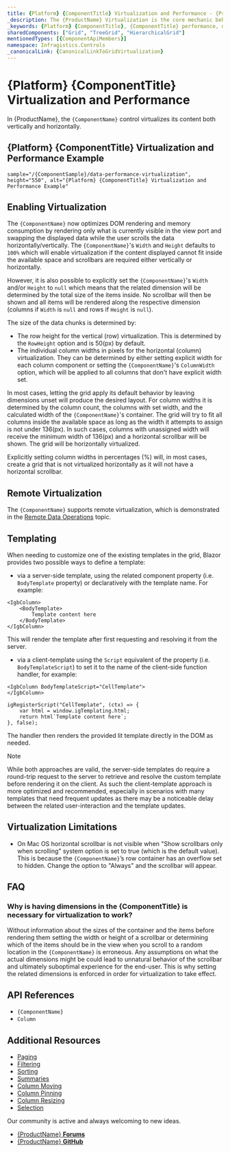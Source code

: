 ```yaml
---
title: {Platform} {ComponentTitle} Virtualization and Performance - {ProductName}
_description: The {ProductName} Virtualization is the core mechanic behind the speed & performance of the grid when handling large data sets. Try for free!
_keywords: {Platform} {ComponentTitle}, {ComponentTitle} performance, data table virtualization, {ProductName}
sharedComponents: ["Grid", "TreeGrid", "HierarchicalGrid"]
mentionedTypes: [{ComponentApiMembers}]
namespace: Infragistics.Controls
_canonicalLink: {CanonicalLinkToGridVirtualization}
---
```


# {Platform} {ComponentTitle} Virtualization and Performance

In {ProductName}, the `{ComponentName}` control virtualizes its content both vertically and horizontally.

<!-- ComponentStart: Grid, HierarchicalGrid -->

## {Platform} {ComponentTitle} Virtualization and Performance Example

`sample="/{ComponentSample}/data-performance-virtualization", height="550", alt="{Platform} {ComponentTitle} Virtualization and Performance Example"`

<!-- ComponentEnd: Grid, HierarchicalGrid -->

## Enabling Virtualization

The `{ComponentName}` now optimizes DOM rendering and memory consumption by rendering only what is currently visible in the view port and swapping the displayed data while the user scrolls the data horizontally/vertically. The `{ComponentName}`'s `Width` and `Height` defaults to `100%` which will enable virtualization if the content displayed cannot fit inside the available space and scrollbars are required either vertically or horizontally.

However, it is also possible to explicitly set the `{ComponentName}`'s `Width` and/or `Height` to `null` which means that the related dimension will be determined by the total size of the items inside. No scrollbar will then be shown and all items will be rendered along the respective dimension (columns if `Width` is `null` and rows if `Height` is `null`).

The size of the data chunks is determined by:

*   The row height for the vertical (row) virtualization. This is determined by the `RowHeight` option and is 50(px) by default.
*   The individual column widths in pixels for the horizontal (column) virtualization. They can be determined by either setting explicit width for each column component or setting the `{ComponentName}`'s `ColumnWidth` option, which will be applied to all columns that don't have explicit width set.

In most cases, letting the grid apply its default behavior by leaving dimensions unset will produce the desired layout. For column widths it is determined by the column count, the columns with set width, and the calculated width of the `{ComponentName}`'s container. The grid will try to fit all columns inside the available space as long as the width it attempts to assign is not under 136(px). In such cases, columns with unassigned width will receive the minimum width of 136(px) and a horizontal scrollbar will be shown. The grid will be horizontally virtualized.

Explicitly setting column widths in percentages (%) will, in most cases, create a grid that is not virtualized horizontally as it will not have a horizontal scrollbar.

<!-- Angular -->

## Remote Virtualization

The `{ComponentName}` supports remote virtualization, which is demonstrated in the [Remote Data Operations](remote-data-operations.md) topic.

<!-- end: Angular -->

<!-- Blazor -->

## Templating

When needing to customize one of the existing templates in the grid, Blazor provides two possible ways to define a template:

- via a server-side template, using the related component property (i.e. `BodyTemplate` property) or declaratively with the template name. For example:

```razor
<IgbColumn>
    <BodyTemplate>
        Template content here
    </BodyTemplate>
</IgbColumn>
```

This will render the template after first requesting and resolving it from the server.

- via a client-template using the `Script` equivalent of the property (i.e. `BodyTemplateScript`) to set it to the name of the client-side function handler, for example:

```razor
<IgbColumn BodyTemplateScript="CellTemplate">
</IgbColumn>
```

```
igRegisterScript("CellTemplate", (ctx) => {
    var html = window.igTemplating.html;
    return html`Template content here`;
}, false);

```

The handler then renders the provided lit template directly in the DOM as needed.

> [!Note]
> While both approaches are valid, the server-side templates do require a round-trip request to the server to retrieve and resolve the custom template before rendering it on the client. As such the client-template approach is more optimized and recommended, especially in scenarios with many templates that need frequent updates as there may be a noticeable delay between the related user-interaction and the template updates.

<!-- end: Blazor -->

## Virtualization Limitations

*   On Mac OS horizontal scrollbar is not visible when "Show scrollbars only when scrolling" system option is set to true (which is the default value). This is because the `{ComponentName}`’s row container has an overflow set to hidden. Change the option to "Always" and the scrollbar will appear.

## FAQ

### Why is having dimensions in the {ComponentTitle} is necessary for virtualization to work?

Without information about the sizes of the container and the items before rendering them setting the width or height of a scrollbar or determining which of the items should be in the view when you scroll to a random location in the `{ComponentName}` is erroneous. Any assumptions on what the actual dimensions might be could lead to unnatural behavior of the scrollbar and ultimately suboptimal experience for the end-user. This is why setting the related dimensions is enforced in order for virtualization to take effect.

## API References

* `{ComponentName}`
* `Column`

## Additional Resources

* [Paging](paging.md)
* [Filtering](filtering.md)
* [Sorting](sorting.md)
* [Summaries](summaries.md)
* [Column Moving](column-moving.md)
* [Column Pinning](column-pinning.md)
* [Column Resizing](column-resizing.md)
* [Selection](selection.md)

Our community is active and always welcoming to new ideas.

* [{ProductName} **Forums**]({ForumsLink})
* [{ProductName}  **GitHub**]({GithubLink})